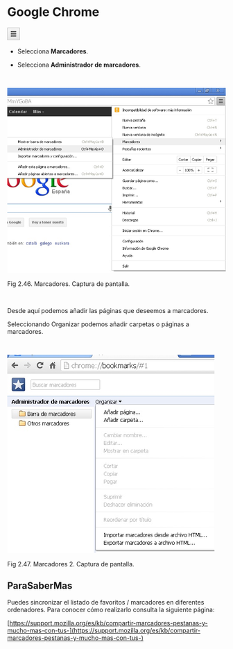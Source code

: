 
# Google Chrome


![](img/chrome1.jpg)

- Selecciona **Marcadores**.

- Selecciona **Administrador de marcadores**.

 


![](img/marcadores6.jpg)

Fig 2.46. Marcadores. Captura de pantalla.

 

Desde aquí podemos añadir las páginas que deseemos a marcadores.

Seleccionando Organizar podemos añadir carpetas o páginas a marcadores.

 


![](img/marcadores7.jpg)

Fig 2.47. Marcadores 2. Captura de pantalla.

## ParaSaberMas

Puedes sincronizar el listado de favoritos / marcadores en diferentes ordenadores. Para conocer cómo realizarlo consulta la siguiente página: 

[https://support.mozilla.org/es/kb/compartir-marcadores-pestanas-y-mucho-mas-con-tus-](https://support.mozilla.org/es/kb/compartir-marcadores-pestanas-y-mucho-mas-con-tus-)

